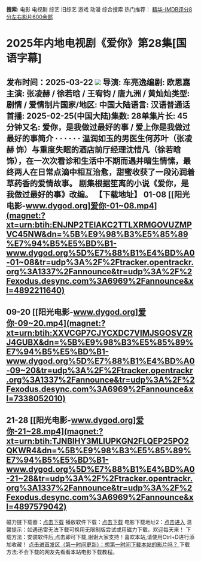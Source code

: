 **搜索:** 电影 电视剧 综艺 旧综艺 游戏 动漫 综合搜索 热门推荐： [精华-IMDB评分8分左右影片600余部](https://www.dytt8.com/html/gndy/jddy/20160320/50510.html)
# 2025年内地电视剧《爱你》第28集[国语字幕]
发布时间：2025-03-22 
![](https://wx2.sinaimg.cn/large/0072kmNply1hz2sivm89dj30u01hc1ko.jpg)
导演: 车亮逸编剧: 欧思嘉主演: 张凌赫 / 徐若晗 / 王宥钧 / 唐九洲 / 黄灿灿类型: 剧情 / 爱情制片国家/地区: 中国大陆语言: 汉语普通话首播: 2025-02-25(中国大陆)集数: 28单集片长: 45分钟又名: 爱你，是我做过最好的事 / 爱上你是我做过最好的事简介 · · · · · ·
温润如玉的男医生何苏叶（张凌赫 饰）与重度失眠的酒店前厅经理沈惜凡（徐若晗 饰），在一次次看诊和生活中不期而遇并暗生情愫，最终两人在日常点滴中相互治愈，甜蜜收获了一段沁润着草药香的爱情故事。 剧集根据笙离的小说《爱你，是我做过最好的事》改编。 
**【下载地址】**
01-08 
[[阳光电影-www.dygod.org]爱你-01~08.mp4](magnet:?xt=urn:btih:ENJNP2TEIAKC2TTLXRMGOVUZMPVC45NW&dn=%5B%E9%98%B3%E5%85%89%E7%94%B5%E5%BD%B1-www.dygod.org%5D%E7%88%B1%E4%BD%A0-01~08&tr=udp%3A%2F%2Ftracker.opentrackr.org%3A1337%2Fannounce&tr=udp%3A%2F%2Fexodus.desync.com%3A6969%2Fannounce&xl=4892211640)  
---  
09-20  [[阳光电影-www.dygod.org]爱你-09~20.mp4](magnet:?xt=urn:btih:XXVCGP7CJYCXDC7VIMJSGOSVZRJ4GUBX&dn=%5B%E9%98%B3%E5%85%89%E7%94%B5%E5%BD%B1-www.dygod.org%5D%E7%88%B1%E4%BD%A0-09~20&tr=udp%3A%2F%2Ftracker.opentrackr.org%3A1337%2Fannounce&tr=udp%3A%2F%2Fexodus.desync.com%3A6969%2Fannounce&xl=7338052010)  
---  
21-28  [[阳光电影-www.dygod.org]爱你-21~28.mp4](magnet:?xt=urn:btih:TJNBIHY3MLIUPKGN2FLQEP25PO2QKWR4&dn=%5B%E9%98%B3%E5%85%89%E7%94%B5%E5%BD%B1-www.dygod.org%5D%E7%88%B1%E4%BD%A0-21~28&tr=udp%3A%2F%2Ftracker.opentrackr.org%3A1337%2Fannounce&tr=udp%3A%2F%2Fexodus.desync.com%3A6969%2Fannounce&xl=4897579042)  
---  
磁力链下载器：[点击下载](https://dygod.org/js/bt.htm "qBittorrent") 播放软件下载：[点击下载](https://dygod.org/js/player.htm "PotPlayer") 电影下载地址2：[点击进入](https://dygod.org/ "阳光电影") 温馨提示：如遇迅雷无法下载可换用无限制版尝试或用磁力下载，欢迎每天来！  下载方法：安装软件后,点击即可下载,谢谢大家支持！喜欢本站,请使用Ctrl+D进行添加收藏！ [点击进首发区（第一时间更新）：想第一时间下载本站的影片吗？ ](https://www.ygdy8.net/)下载方法:不会下载的网友先看看本站电影下载教程。